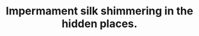 ---
image_path: /images/spider.jpg
title: Impermament silk shimmering in the hidden places.
weight: 29
---